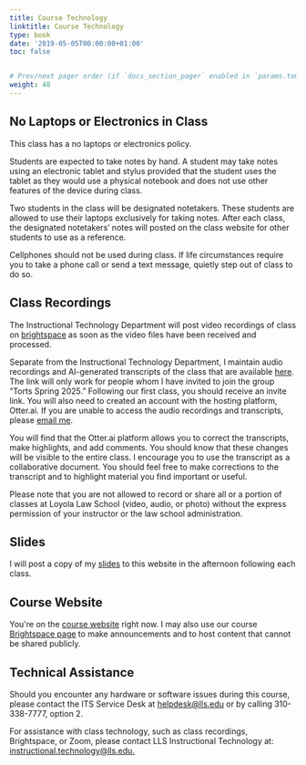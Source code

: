 ```yaml
---
title: Course Technology
linktitle: Course Technology
type: book
date: '2019-05-05T00:00:00+01:00'
toc: false


# Prev/next pager order (if `docs_section_pager` enabled in `params.toml`)
weight: 40
---
```

## No Laptops or Electronics in Class

This class has a no laptops or electronics policy.

Students are expected to take notes by hand. A student may take notes using an electronic tablet and stylus provided that the student uses the tablet as they would use a physical notebook and does not use other features of the device during class.

Two students in the class will be designated notetakers. These students are allowed to use their laptops exclusively for taking notes. After each class, the designated notetakers’ notes will posted on the class website for other students to use as a reference. 

Cellphones should not be used during class. If life circumstances require you to take a phone call or send a text message, quietly step out of class to do so.

## Class Recordings
The Instructional Technology Department will post video recordings of class on [brightspace](https://brightspace.lmu.edu/d2l/home/263272) as soon as the video files have been received and processed.

Separate from the Instructional Technology Department, I maintain audio recordings and AI-generated transcripts of the class that are available [here](https://otter.ai/group/17087677). The link will only work for people whom I have invited to join the group “Torts Spring 2025.” Following our first class, you should receive an invite link. You will also need to created an account with the hosting platform, Otter.ai. If you are unable to access the audio recordings and transcripts, please [email me](mailto:Colin.Doyle@lls.edu).

You will find that the Otter.ai platform allows you to correct the transcripts, make highlights, and add comments. You should know that these changes will be visible to the entire class. I encourage you to use the transcript as a collaborative document. You should feel free to make corrections to the transcript and to highlight material you find important or useful. 

Please note that you are not allowed to record or share all or a portion of classes at Loyola Law School (video, audio, or photo) without the express permission of your instructor or the law school administration.

## Slides
I will post a copy of my [slides](/torts2025/course-content/slides) to this website in the afternoon following each class.


## Course Website
You're on the [course website](http://www.colin-doyle.net/torts2025/) right now. I may also use our course [Brightspace page](https://brightspace.lmu.edu/d2l/home/263272) to make announcements and to host content that cannot be shared publicly.


## Technical Assistance
Should you encounter any hardware or software issues during this course, please contact the ITS Service Desk at [helpdesk@lls.edu](mailto:helpdesk@lls.edu?subject=IT%20Help%20Re%3A%20Torts%20w%2F%20Prof.%20Doyle) or by calling 310-338-7777, option 2.

For assistance with class technology, such as class recordings, Brightspace, or Zoom, please contact LLS Instructional Technology at: <br> [instructional.technology@lls.edu.](mailto:instructional.technology@lls.edu.?subject=IT%20Help%20Re%3A%20Torts%20w%2F%20Prof.%20Doyle)